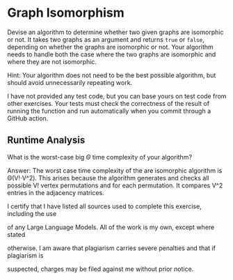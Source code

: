 # Graph Isomorphism

Devise an algorithm to determine whether two given graphs are isomorphic or not.
It takes two graphs as an argument and returns `true` or `false`, depending on
whether the graphs are isomorphic or not. Your algorithm needs to handle both
the case where the two graphs are isomorphic and where they are not isomorphic.

Hint: Your algorithm does not need to be the best possible algorithm, but should
avoid unnecessarily repeating work.

I have not provided any test code, but you can base yours on test code from
other exercises. Your tests must check the correctness of the result of running
the function and run automatically when you commit through a GitHub action.

## Runtime Analysis

What is the worst-case big $\Theta$ time complexity of your algorithm?

Answer: The worst case time complexity of the are isomorphic algorithm is Θ(V!⋅V^2). This arises because the algorithm generates and checks all possible V! vertex permutations and for each permutation. It compares V^2 entries in the adjacency matrices.

I certify that I have listed all sources used to complete this exercise, including the use

of any Large Language Models. All of the work is my own, except where stated

otherwise. I am aware that plagiarism carries severe penalties and that if plagiarism is

suspected, charges may be filed against me without prior notice.
